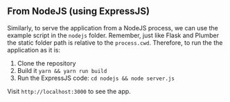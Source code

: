 ## From NodeJS (using ExpressJS)

Similarly, to serve the application from a NodeJS process, we can use the example script in the `nodejs` folder. Remember, just like Flask and Plumber the static folder path is relative to the `process.cwd`. Therefore, to run the the application as it is:

1. Clone the repository
2. Build it `yarn && yarn run build`
3. Run the ExpressJS code: `cd nodejs && node server.js`

Visit `http://localhost:3000` to see the app.
